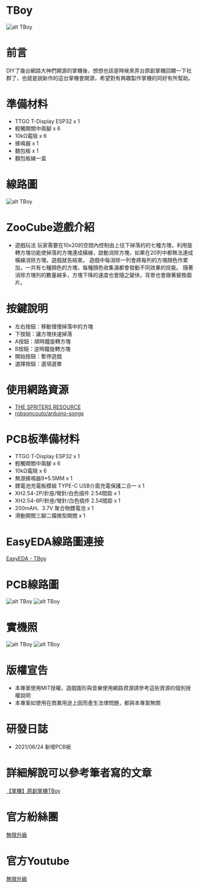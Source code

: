 # TBoy
![alt TBoy](https://github.com/channel2007/TBoy_ZooCube/blob/master/art/TBoy.jpeg "TBoy")

# 前言
DIY了幾台網路大神們開源的掌機後，想想也該是時候來弄台原創掌機回饋一下社群了，也就是說新作的這台掌機會開源，希望對有興趣製作掌機的同好有所幫助。

# 準備材料
* TTGO T-Display ESP32 x  1
* 輕觸開關中兩腳 x 6
* 10kΩ電阻 x 6
* 蜂鳴器 x 1
* 麵包板 x 1
* 麵包板線一盒

# 線路圖
![alt TBoy](https://github.com/channel2007/TBoy_ZooCube/blob/master/art/Schematic_TBoy.png "TBoy")

# ZooCube遊戲介紹
* 遊戲玩法
玩家需要在10x20的空間內控制由上往下掉落的的七種方塊，利用旋轉方塊功能使掉落的方塊連成橫線，啟動消除方塊，如果在20列中都無法連成橫線消除方塊，遊戲就告結束。
遊戲中每消除一列會將每列的方塊顏色作累加，一共有七種顏色的方塊，每種顏色收集滿都會發動不同效果的技能。
隨著消除方塊列的數量越多，方塊下降的速度也會隨之變快，背景也會跟著變換圖片。

# 按鍵說明
* 左右按鈕：移動慢慢掉落中的方塊
* 下按鈕：讓方塊快速掉落
* A按鈕：順時鐘旋轉方塊
* B按鈕：逆時鐘旋轉方塊
* 開始按鈕：暫停遊戲
* 選擇按鈕：選項選單

# 使用網路資源
* [THE SPRITERS RESOURCE](https://www.spriters-resource.com/)
* [robsoncouto/arduino-songs](https://github.com/robsoncouto/arduino-songs)

# PCB板準備材料
* TTGO T-Display ESP32 x 1
* 輕觸開關中兩腳 x 6
* 10kΩ電阻 x 6
* 無源蜂鳴器9*5.5MM  x 1
* 鋰電池充電板模組 TYPE-C USB介面充電保護二合一 x 1
* XH2.54-2P/針座/彎針/白色插件 2.54間距 x 1
* XH2.54-6P/針座/彎針/白色插件 2.54間距 x 1
* 200mAH、3.7V 聚合物鋰電池 x 1
* 滑動開關三腳二檔微型開關 x 1

# EasyEDA線路圖連接
[EasyEDA - TBoy](https://oshwlab.com/channel2007/tboy)

# PCB線路圖
![alt TBoy](https://github.com/channel2007/TBoy_ZooCube/blob/master/art/PCB_TBoySheet.jpeg "TBoy")
![alt TBoy](https://github.com/channel2007/TBoy_ZooCube/blob/master/art/PCB_TBoy.jpeg "TBoy")

# 實機照
![alt TBoy](https://github.com/channel2007/TBoy_ZooCube/blob/master/art/TBoy_Positive.jpg "TBoy")
![alt TBoy](https://github.com/channel2007/TBoy_ZooCube/blob/master/art/TBoy_Negative.jpg "TBoy")

# 版權宣告
* 本專案使用MIT授權，遊戲圖形與音樂使用網路資源請參考這些資源的個別授權說明
* 本專案如使用在商業用途上因而產生法律問題，都與本專案無關

# 研發日誌
* 2021/06/24 新增PCB板

# 詳細解說可以參考筆者寫的文章
[【掌機】原創掌機TBoy](https://vocus.cc/article/60bd70f7fd8978000182d0db?fbclid=IwAR3eowbBvcs1HFQSfAkmH9ZDA18dOALh4RtLMgBzNeIG1E7RuylL_PDUpho)

# 官方紛絲團 
[無限升級](https://www.facebook.com/unlimited.upgrade/posts/2840132506240869?notif_id=1617421138749926&notif_t=page_post_reaction&ref=notif)

# 官方Youtube
[無限升級](https://www.youtube.com/channel/UC4reRKznNk1CcjZfxKUdMuw)

